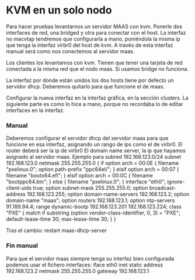 # KVM en un solo nodo

Para hacer pruebas levantarnos un servidor MAAS con kvm.
Ponerle dos interfaces de red, una bridged y otra para conectar con el host.
La interfaz no macvtap tendremos que configurarla a mano, poniéndola la misma ip que tenga la interfaz virbr0 del host de kvm.
A través de esta interfaz manual será como nos conectemos al servidor maas.

Los clientes los levantamos con kvm.
Tienen que tener una tarjeta de red conectada a la misma red que el nodo maas. Si usamos bridge no funciona.

La interfaz por donde están unidos los dos hosts tiene por defecto un servidor dhcp. Deberemos quitarlo para que funcione el de maas.


Configurar la nueva interfaz en la interfaz gráfica, en la sección clusters.
La siguiente parte es como lo hice a mano, porque no recordaba lo de editar interfaces en la interfaz.

### Manual ###
Deberemos configurar el servidor dhcp del servidor maas para que funcione en esa interfaz, asignando un rango de ips como el de virbr0.
El router deberá ser la ip de virbr0
El domain name server, la ip que hayamos asignado al servidor maas.
Ejemplo para subred 192.168.123.0/24
subnet 192.168.123.0 netmask 255.255.255.0 {
       if option arch = 00:0E {
          filename "pxelinux.0";
          option path-prefix "ppc64el/";
       } elsif option arch = 00:07 {
          filename "bootx64.efi";
       } elsif option arch = 00:0C {
          filename "bootppc64.bin";
       } else {
          filename "pxelinux.0";
       }
       interface "eth0";
       ignore-client-uids true;
       option subnet-mask 255.255.255.0;
       option broadcast-address 192.168.123.255;
       option domain-name-servers 192.168.123.2;
       option domain-name "maas";
       option routers 192.168.123.1;
       option ntp-servers 91.189.94.4;
       range dynamic-bootp 192.168.123.201 192.168.123.224;
       class "PXE" {
          match if substring (option vendor-class-identifier, 0, 3) = "PXE";
          default-lease-time 30;
          max-lease-time 30;
       }
}

Tras el cambio:
restart maas-dhcp-server

### Fin manual ###

Para que el servidor maas siempre tenga su interfaz bien configurada podemos usar el fichero interfaces:
iface eth0 inet static
  address 192.168.123.2
  netmask 255.255.255.0
  gateway 192.168.123.1
